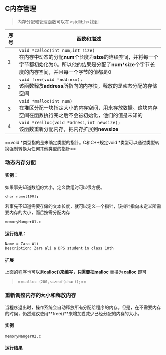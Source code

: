 ## C内存管理

> 内存分配和管理函数可以在<stdlib.h>找到

| 序号 | 函数和描述                                                   |
| ---- | ------------------------------------------------------------ |
| 1    | `void *calloc(int num,int size)`<br />在内存中动态的分配**num**个长度为**size**的连续空间，并将每一个字节都初始化为0。所以他的结果是分配了**num*size**个字节长度的内存空间，并且每一个字节的值都是0 |
| 2    | `void free(void *address);`<br />该函数释放**address**所指向的内存快，释放的是动态分配的存储空间 |
| 3    | `void *malloc(int num)`<br />在堆区分配一块指定大小的内存空间，用来存放数据。这块内存空间在函数执行完之后不会被初始化，他们的值是未知的 |
| 4    | `void *realloc(void *adress,int newsize);`<br />该函数重新分配内存，把内存扩展到**newsize** |

==void *类型指的是未确定类型的指针。C和C++规定void *类型可以通过类型转换强制转换为任何其他类型的指针==

### 动态内存分配

#### 实例：

如果事先知道数组的大小，定义数组时可以很方便。

`char name[100];`

若事先不知道需要存储的文本长度，就可以定义一个指针，该指针指向未定义所需要内存的大小，而后按需分配内存

`memoryManger01.c`

#### 运行结果：

```
Name = Zara Ali
Description: Zara ali a DPS student in class 10th
```

#### 扩展

上面的程序也可以用**calloc()**来编写，只需要把**malloc** 替换为 **calloc** 即可

> ==`calloc (200,sizeof(char));`==

### 重新调整内存的大小和释放内存

当程序退出时，操作系统会自动释放所有分配给程序的内存。但是，在不需要内存的时候，仍然建议使用**free()**来增加或减少已经分配的内存的大小。

#### 实例

`memoryManger02.c`

#### 运行结果
